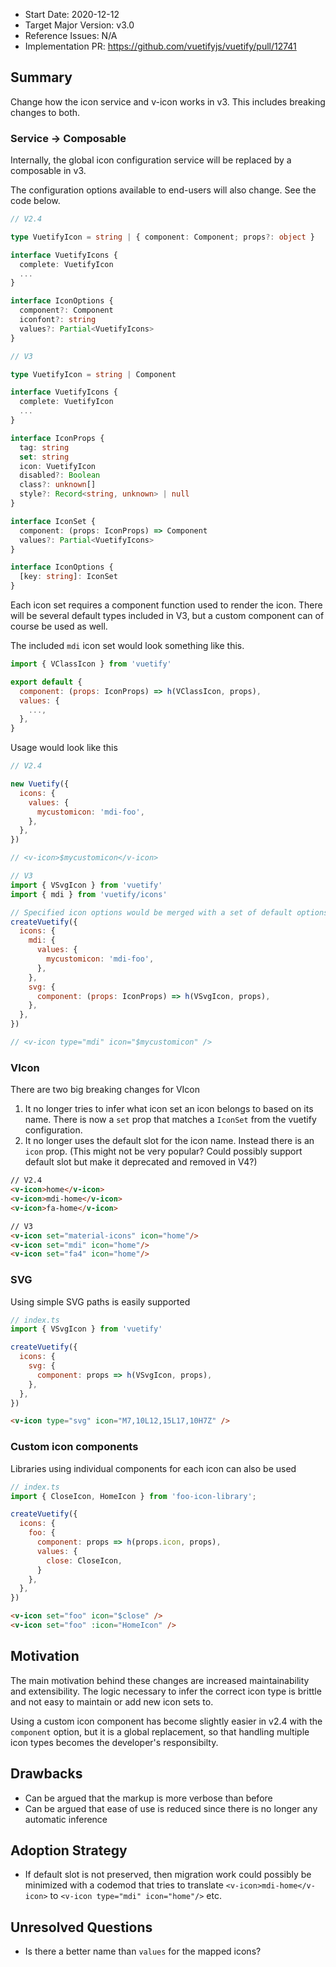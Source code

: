 - Start Date: 2020-12-12
- Target Major Version: v3.0
- Reference Issues: N/A
- Implementation PR: https://github.com/vuetifyjs/vuetify/pull/12741

## Summary

Change how the icon service and v-icon works in v3. This includes breaking changes to both.

### Service -> Composable

Internally, the global icon configuration service will be replaced by a composable in v3. 

The configuration options available to end-users will also change. See the code below.

```ts
// V2.4

type VuetifyIcon = string | { component: Component; props?: object }

interface VuetifyIcons {
  complete: VuetifyIcon
  ...
}

interface IconOptions {
  component?: Component
  iconfont?: string
  values?: Partial<VuetifyIcons>
}

// V3

type VuetifyIcon = string | Component

interface VuetifyIcons {
  complete: VuetifyIcon
  ...
}

interface IconProps {
  tag: string
  set: string
  icon: VuetifyIcon
  disabled?: Boolean
  class?: unknown[]
  style?: Record<string, unknown> | null
}

interface IconSet {
  component: (props: IconProps) => Component
  values?: Partial<VuetifyIcons>
}

interface IconOptions {
  [key: string]: IconSet
}
```

Each icon set requires a component function used to render the icon. There will be several default types included in V3, but a custom component can of course be used as well.

The included `mdi` icon set would look something like this.

```js
import { VClassIcon } from 'vuetify'

export default {
  component: (props: IconProps) => h(VClassIcon, props),
  values: {
    ...,
  },
}
```

Usage would look like this

```js
// V2.4

new Vuetify({
  icons: {
    values: {
      mycustomicon: 'mdi-foo',
    },
  },
})

// <v-icon>$mycustomicon</v-icon>

// V3
import { VSvgIcon } from 'vuetify'
import { mdi } from 'vuetify/icons'

// Specified icon options would be merged with a set of default options
createVuetify({
  icons: {
    mdi: {
      values: {
        mycustomicon: 'mdi-foo',
      },
    },
    svg: {
      component: (props: IconProps) => h(VSvgIcon, props),
    },
  },
})

// <v-icon type="mdi" icon="$mycustomicon" />
```

### VIcon

There are two big breaking changes for VIcon

1. It no longer tries to infer what icon set an icon belongs to based on its name. There is now a `set` prop that matches a `IconSet` from the vuetify configuration.
2. It no longer uses the default slot for the icon name. Instead there is an `icon` prop. (This might not be very popular? Could possibly support default slot but make it deprecated and removed in V4?)

```html
// V2.4
<v-icon>home</v-icon>
<v-icon>mdi-home</v-icon>
<v-icon>fa-home</v-icon>

// V3
<v-icon set="material-icons" icon="home"/>
<v-icon set="mdi" icon="home"/>
<v-icon set="fa4" icon="home"/>
```

### SVG

Using simple SVG paths is easily supported

```js
// index.ts
import { VSvgIcon } from 'vuetify'

createVuetify({
  icons: {
    svg: {
      component: props => h(VSvgIcon, props),
    },
  },
})
```

```html
<v-icon type="svg" icon="M7,10L12,15L17,10H7Z" />
```

### Custom icon components

Libraries using individual components for each icon can also be used

```js
// index.ts
import { CloseIcon, HomeIcon } from 'foo-icon-library';

createVuetify({
  icons: {
    foo: {
      component: props => h(props.icon, props),
      values: {
        close: CloseIcon,
      }
    },
  },
})
```

```html
<v-icon set="foo" icon="$close" />
<v-icon set="foo" :icon="HomeIcon" />
```

## Motivation

The main motivation behind these changes are increased maintainability and extensibility. The logic necessary to infer the correct icon type is brittle and not easy to maintain or add new icon sets to.

Using a custom icon component has become slightly easier in v2.4 with the `component` option, but it is a global replacement, so that handling multiple icon types becomes the developer's responsibilty.

## Drawbacks

- Can be argued that the markup is more verbose than before
- Can be argued that ease of use is reduced since there is no longer any automatic inference

## Adoption Strategy

- If default slot is not preserved, then migration work could possibly be minimized with a codemod that tries to translate `<v-icon>mdi-home</v-icon>` to `<v-icon type="mdi" icon="home"/>` etc.

## Unresolved Questions

- Is there a better name than `values` for the mapped icons?
